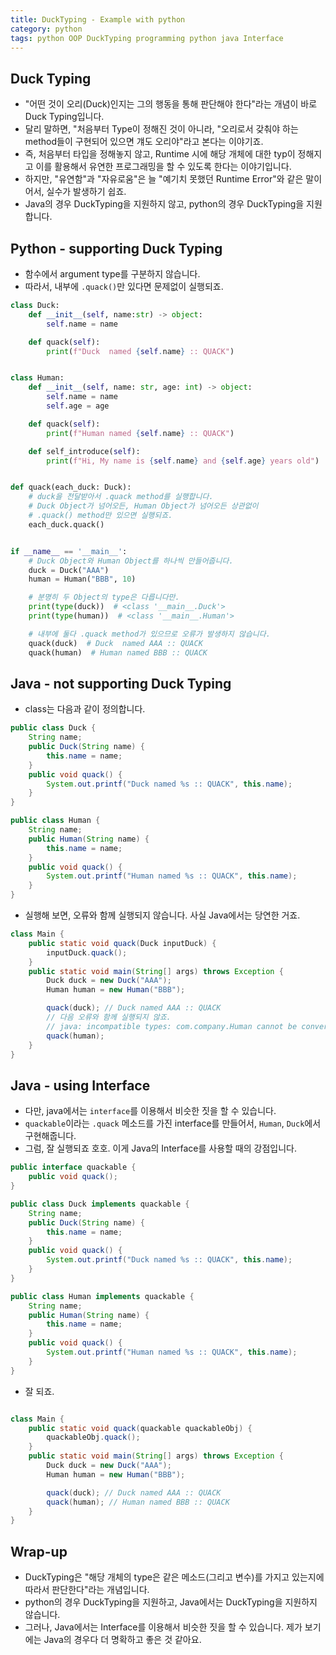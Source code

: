 ```yaml
---
title: DuckTyping - Example with python
category: python
tags: python OOP DuckTyping programming python java Interface
---
```


## Duck Typing

- "어떤 것이 오리(Duck)인지는 그의 행동을 통해 판단해야 한다"라는 개념이 바로 Duck Typing입니다.
- 달리 말하면, "처음부터 Type이 정해진 것이 아니라, "오리로서 갖춰야 하는 method들이 구현되어 있으면 걔도 오리야"라고 본다는 이야기죠.
- 즉, 처음부터 타입을 정해놓지 않고, Runtime 시에 해당 개체에 대한 typ이 정해지고 이를 활용해서 유연한 프로그래밍을 할 수 있도록 한다는 이야기입니다.
- 하지만, "유연함"과 "자유로움"은 늘 "예기치 못했던 Runtime Error"와 같은 말이어서, 실수가 발생하기 쉽죠.
- Java의 경우 DuckTyping을 지원하지 않고, python의 경우 DuckTyping을 지원합니다.

## Python - supporting Duck Typing

- 함수에서 argument type를 구분하지 않습니다.
- 따라서, 내부에 `.quack()`만 있다면 문제없이 실행되죠.

```python
class Duck:
    def __init__(self, name:str) -> object:
        self.name = name

    def quack(self):
        print(f"Duck  named {self.name} :: QUACK")


class Human:
    def __init__(self, name: str, age: int) -> object:
        self.name = name
        self.age = age

    def quack(self):
        print(f"Human named {self.name} :: QUACK")

    def self_introduce(self):
        print(f"Hi, My name is {self.name} and {self.age} years old")


def quack(each_duck: Duck):
    # duck을 전달받아서 .quack method를 실행합니다.
    # Duck Object가 넘어오든, Human Object가 넘어오든 상관없이
    # .quack() method만 있으면 실행되죠.
    each_duck.quack()


if __name__ == '__main__':
    # Duck Object와 Human Object를 하나씩 만들어줍니다.
    duck = Duck("AAA")
    human = Human("BBB", 10)

    # 분명히 두 Object의 type은 다릅니다만.
    print(type(duck))  # <class '__main__.Duck'>
    print(type(human))  # <class '__main__.Human'>

    # 내부에 둘다 .quack method가 있으므로 오류가 발생하지 않습니다.
    quack(duck)  # Duck  named AAA :: QUACK
    quack(human)  # Human named BBB :: QUACK
```

## Java - not supporting Duck Typing

- class는 다음과 같이 정의합니다.

```java
public class Duck {
    String name;
    public Duck(String name) {
        this.name = name;
    }
    public void quack() {
        System.out.printf("Duck named %s :: QUACK", this.name);
    }
}

public class Human {
    String name;
    public Human(String name) {
        this.name = name;
    }
    public void quack() {
        System.out.printf("Human named %s :: QUACK", this.name);
    }
}
```

- 실행해 보면, 오류와 함께 실행되지 않습니다. 사실 Java에서는 당연한 거죠.

```java
class Main {
    public static void quack(Duck inputDuck) {
        inputDuck.quack();
    }
    public static void main(String[] args) throws Exception {
        Duck duck = new Duck("AAA");
        Human human = new Human("BBB");

        quack(duck); // Duck named AAA :: QUACK
        // 다음 오류와 함께 실행되지 않죠.
        // java: incompatible types: com.company.Human cannot be converted to com.company.Duck
        quack(human);
    }
}
```

## Java - using Interface

- 다만, java에서는 `interface`를 이용해서 비슷한 짓을 할 수 있습니다.
- `quackable`이라는 `.quack` 메소드를 가진 interface를 만들어서, `Human`, `Duck`에서 구현해줍니다.
- 그럼, 잘 실행되죠 호호. 이게 Java의 Interface를 사용할 때의 강점입니다.

```java
public interface quackable {
    public void quack();
}

public class Duck implements quackable {
    String name;
    public Duck(String name) {
        this.name = name;
    }
    public void quack() {
        System.out.printf("Duck named %s :: QUACK", this.name);
    }
}

public class Human implements quackable {
    String name;
    public Human(String name) {
        this.name = name;
    }
    public void quack() {
        System.out.printf("Human named %s :: QUACK", this.name);
    }
}
```

- 잘 되죠. 

```java

class Main {
    public static void quack(quackable quackableObj) {
        quackableObj.quack();
    }
    public static void main(String[] args) throws Exception {
        Duck duck = new Duck("AAA");
        Human human = new Human("BBB");

        quack(duck); // Duck named AAA :: QUACK
        quack(human); // Human named BBB :: QUACK
    }
}
```

## Wrap-up

- DuckTyping은 "해당 개체의 type은 같은 메소드(그리고 변수)를 가지고 있는지에 따라서 판단한다"라는 개념입니다.
- python의 경우 DuckTyping을 지원하고, Java에서는 DuckTyping을 지원하지 않습니다.
- 그러나, Java에서는 Interface를 이용해서 비슷한 짓을 할 수 있습니다. 제가 보기에는 Java의 경우다 더 명확하고 좋은 것 같아요.
